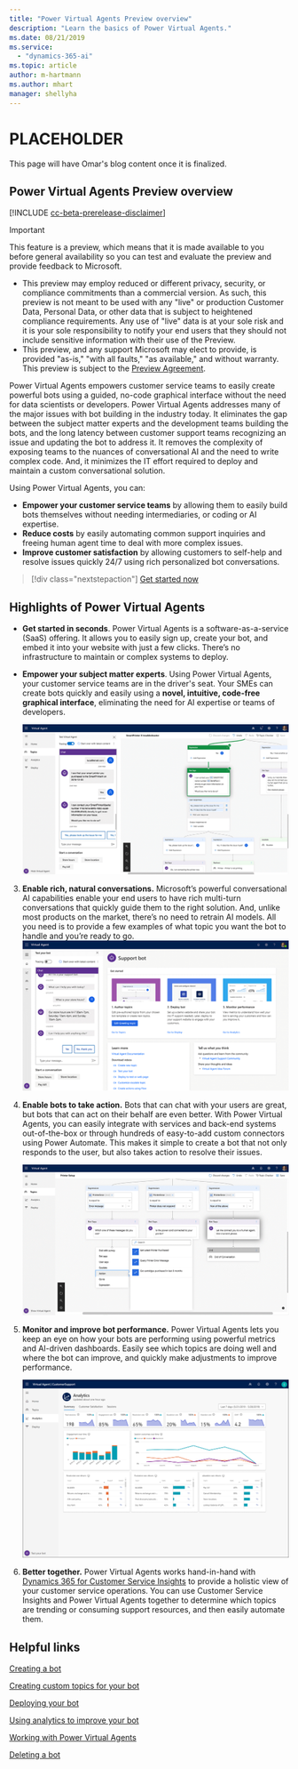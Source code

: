 ```yaml
---
title: "Power Virtual Agents Preview overview"
description: "Learn the basics of Power Virtual Agents."
ms.date: 08/21/2019
ms.service:
  - "dynamics-365-ai"
ms.topic: article
author: m-hartmann
ms.author: mhart
manager: shellyha
---
```



# PLACEHOLDER

This page will have Omar's blog content once it is finalized.

## Power Virtual Agents Preview overview

[!INCLUDE [cc-beta-prerelease-disclaimer](includes/cc-beta-prerelease-disclaimer.md)]


>[!IMPORTANT] 
>This feature is a preview, which means that it is made available to you before general availability so you can test and evaluate the preview and provide feedback to Microsoft. 
>- This preview may employ reduced or different privacy, security, or compliance commitments than a commercial version. As such, this preview is not meant to be used with any "live" or production Customer Data, Personal Data, or other data that is subject to heightened compliance requirements. Any use of "live" data is at your sole risk and it is your sole responsibility to notify your end users that they should not include sensitive information with their use of the Preview.
>- This preview, and any support Microsoft may elect to provide, is provided "as-is," "with all faults," "as available," and without warranty. This preview is subject to the [Preview Agreement](https://go.microsoft.com/fwlink/?linkid=2073931).


Power Virtual Agents empowers customer service teams to easily create powerful bots using a guided, no-code graphical interface without the need for data scientists or developers.
Power Virtual Agents addresses many of the major issues with bot building in the industry today. It eliminates the gap between the subject matter experts and the development teams building the bots, and the long latency between customer support teams recognizing an issue and updating the bot to address it. It removes the complexity of exposing teams to the nuances of conversational AI and the need to write complex code. And, it minimizes the IT effort required to deploy and maintain a custom conversational solution.

Using Power Virtual Agents, you can: 
- **Empower your customer service teams** by allowing them to easily build bots themselves without needing intermediaries, or coding or AI expertise.
- **Reduce costs** by easily automating common support inquiries and freeing human agent time to deal with more complex issues.
- **Improve customer satisfaction** by allowing customers to self-help and resolve issues quickly 24/7 using rich personalized bot conversations. 

> [!div class="nextstepaction"]
> [Get started now](https://aka.ms/virtual-agent)

## Highlights of Power Virtual Agents

- **Get started in seconds**. Power Virtual Agents is a software-as-a-service (SaaS) offering. It allows you to easily sign up, create your bot, and embed it into your website with just a few clicks. There’s no infrastructure to maintain or complex systems to deploy. 

- **Empower your subject matter experts**. Using Power Virtual Agents, your customer service teams are in the driver's seat. Your SMEs can create bots quickly and easily using a **novel, intuitive, code-free graphical interface**, eliminating the need for AI expertise or teams of developers.

    ![No-code interface](media/overview-no-code.png)

3. **Enable rich, natural conversations.** Microsoft’s powerful conversational AI capabilities enable your end users to have rich multi-turn conversations that quickly guide them to the right solution. And, unlike most products on the market, there’s no need to retrain AI models. All you need is to provide a few examples of what topic you want the bot to handle and you’re ready to go.
   ![Natural conversation with a bot](media/overview-conversation.png)
 
4. **Enable bots to take action.** Bots that can chat with your users are great, but bots that can act on their behalf are even better. With Power Virtual Agents, you can easily integrate with services and back-end systems out-of-the-box or through hundreds of easy-to-add custom connectors using Power Automate. This makes it simple to create a bot that not only responds to the user, but also takes action to resolve their issues.
 
    ![Bot actions](media/bot-action-overview.png)

5. **Monitor and improve bot performance.** Power Virtual Agents lets you keep an eye on how your bots are performing using powerful metrics and AI-driven dashboards. Easily see which topics are doing well and where the bot can improve, and quickly make adjustments to improve performance.  

    ![Analytics page](media/analytics-pane.png)

6. **Better together.** Power Virtual Agents works hand-in-hand with [Dynamics 365 for Customer Service Insights](https://dynamics.microsoft.com/ai/customer-service-insights) to provide a holistic view of your customer service operations. You can use Customer Service Insights and Power Virtual Agents together to determine which topics are trending or consuming support resources, and then easily automate them.

## Helpful links

[Creating a bot](getting-started-create-bot.md)

[Creating custom topics for your bot](getting-started-create-topics.md)

[Deploying your bot](getting-started-deploy.md)


[Using analytics to improve your bot](getting-started-analytics.md)

[Working with Power Virtual Agents](getting-started-bot-designer.md)

[Deleting a bot](getting-started-delete-bot.md)
